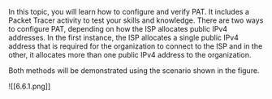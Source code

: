 In this topic, you will learn how to configure and verify PAT. It includes a Packet Tracer activity to test your skills and knowledge. There are two ways to configure PAT, depending on how the ISP allocates public IPv4 addresses. In the first instance, the ISP allocates a single public IPv4 address that is required for the organization to connect to the ISP and in the other, it allocates more than one public IPv4 address to the organization.

Both methods will be demonstrated using the scenario shown in the figure.

![[6.6.1.png]]

